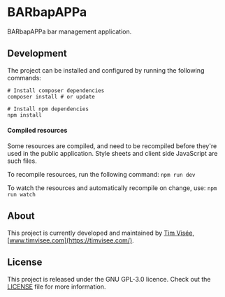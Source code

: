 # BARbapAPPa
BARbapAPPa bar management application.

## Development
The project can be installed and configured by running the following commands:
```
# Install composer dependencies
composer install # or update

# Install npm dependencies
npm install
```

#### Compiled resources
Some resources are compiled, and need to be recompiled before they're used in the public application.
Style sheets and client side JavaScript are such files.

To recompile resources, run the following command: `npm run dev`

To watch the resources and automatically recompile on change, use: `npm run watch`

## About
This project is currently developed and maintained by [Tim Visée](https://github.com/timvisee), [www.timvisee.com](https://timvisee.com/).

## License
This project is released under the GNU GPL-3.0 licence.
Check out the [LICENSE](LICENSE) file for more information.